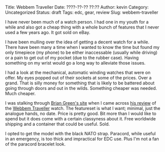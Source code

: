 Title: Webbem Traveller
Date: ????-??-?? ??:??
Author: kevin
Category: Uncategorized
Status: draft
Tags: edc, gear, review
Slug: webbem-traveller

I have never been much of a watch person. I had one in my youth for a while and also got a cheap thing with a whole bunch of features that I never used a few years ago. It got sold on eBay.

I have been mulling over the idea of getting a decent watch for a while. There have been many a time when I wanted to know the time but found my only timepiece (my phone) to be either inaccessable (usually while driving) or a pain to get out of my pocket (due to the rubber case). Having something on my wrist would go a long way to alleviate those issues.

I had a look at the mechanical, automatic winding watches that were on offer. My eyes popped out of their sockets at some of the prices. Over a grand. That is silly money for something that is likely to be battered about going through doors and out in the wilds. Something cheaper was needed. Much cheaper.

I was stalking through [Brian Green's site](http://briangreen.net) when I came across [his review](http://briangreen.net/2014/11/webbem-traveler-analog-outdoor-watch.html) of the [Webbem Traveller](http://www.webbem.com/collections/traveler) watch. The featureset is what I want; minimal, just the analogue hands, no date. Price is pretty good. Bit more than I would like to spend but it does come with a certain classyness about it. Free worldwide shipping and a container that could be useful. Sold.

I opted to get the model with the black NATO strap. Paracord, while useful in an emergency, is too thick and impractical for EDC use. Plus I'm not a fan of the paracord bracelet look.